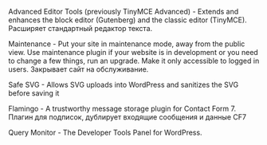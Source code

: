 Advanced Editor Tools (previously TinyMCE Advanced) - Extends and enhances the block editor (Gutenberg) and the classic editor (TinyMCE).
                                                      Раcширяет стандартный редактор текста.

Maintenance - Put your site in maintenance mode, away from the public view. Use maintenance plugin if your website is in development or you need to change a few things, run an upgrade. Make it only accessible to logged in users.
              Закрывает сайт на обслуживание.

Safe SVG - Allows SVG uploads into WordPress and sanitizes the SVG before saving it

Flamingo - A trustworthy message storage plugin for Contact Form 7.
           Плагин для подписок, дублирует входящие сообщения и данные CF7

Query Monitor - The Developer Tools Panel for WordPress.
